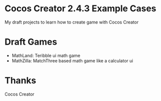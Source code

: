 # Cocos Creator 2.4.3 Example Cases
My draft projects to learn how to create game with Cocos Creator

# Draft Games
- MathLand: Teribble ui math game
- MathZilla: MatchThree based math game like a calculator ui

# Thanks
Cocos Creator
